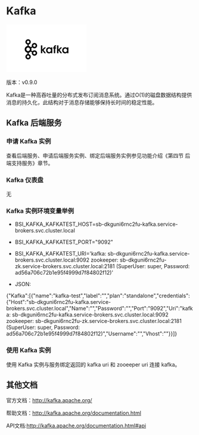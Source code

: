 # Kafka

![](img/Kafka.png)


版本：v0.9.0

Kafka是一种高吞吐量的分布式发布订阅消息系统。通过O(1)的磁盘数据结构提供消息的持久化，此结构对于消息存储能够保持长时间的稳定性能。

## Kafka 后端服务

### 申请 Kafka 实例

查看后端服务、申请后端服务实例、绑定后端服务实例参见功能介绍《第四节 后端支持服务》章节。

### Kafka 仪表盘

无

### Kafka 实例环境变量举例

- BSI_KAFKA_KAFKATEST_HOST=sb-dkguni6rnc2fu-kafka.service-brokers.svc.cluster.local
- BSI_KAFKA_KAFKATEST_PORT="9092"
- BSI_KAFKA_KAFKATEST_URI='kafka: sb-dkguni6rnc2fu-kafka.service-brokers.svc.cluster.local:9092
            zookeeper: sb-dkguni6rnc2fu-zk.service-brokers.svc.cluster.local:2181
            (SuperUser: super, Password: ad56a706c72b1e95f4999d7f84802f12)'

- JSON:

{"Kafka":[{"name":"kafka-test","label":"","plan":"standalone","credentials":{"Host":"sb-dkguni6rnc2fu-kafka.service-brokers.svc.cluster.local","Name":"","Password":"","Port":"9092","Uri":"kafka:          sb-dkguni6rnc2fu-kafka.service-brokers.svc.cluster.local:9092 zookeeper: sb-dkguni6rnc2fu-zk.service-brokers.svc.cluster.local:2181 (SuperUser:
            super, Password: ad56a706c72b1e95f4999d7f84802f12)","Username":"","Vhost":""}}]}

### 使用 Kafka 实例

使用 Kafka 实例与服务绑定返回的 kafka uri 和 zooeeper uri 连接 kafka。

## 其他文档

官方文档：http://kafka.apache.org/

帮助文档：http://kafka.apache.org/documentation.html

API文档:http://kafka.apache.org/documentation.html#api


